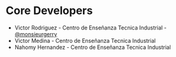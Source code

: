 # Core Developers #

- Victor Rodriguez - Centro de Enseñanza Tecnica Industrial - [@monsieurgerry](http://github.com/monsieurgerry)
- Victor Medina - Centro de Enseñanza Tecnica Industrial
- Nahomy Hernandez - Centro de Enseñanza Tecnica Industrial
